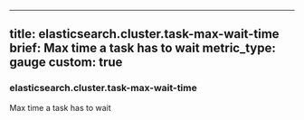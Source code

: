 
---
title: elasticsearch.cluster.task-max-wait-time
brief: Max time a task has to wait
metric_type: gauge
custom: true
---
### elasticsearch.cluster.task-max-wait-time

Max time a task has to wait
